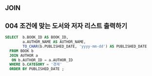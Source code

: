 ## JOIN



## 004 조건에 맞는 도서와 저자 리스트 출력하기
```sql
SELECT  b.BOOK_ID AS BOOK_ID,
        a.AUTHOR_NAME AS AUTHOR_NAME,
        TO_CHAR(b.PUBLISHED_DATE, 'yyyy-mm-dd') AS PUBLISHED_DATE
  FROM BOOK b
  JOIN AUTHOR a
   ON b.AUTHOR_ID = a.AUTHOR_ID
  WHERE b.CATEGORY = '경제'
  ORDER BY PUBLISHED_DATE ;
```

